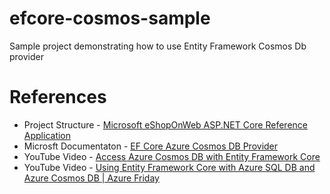 # efcore-cosmos-sample
Sample project demonstrating how to use Entity Framework Cosmos Db provider

# References

- Project Structure - [Microsoft eShopOnWeb ASP.NET Core Reference Application](https://github.com/dotnet-architecture/eShopOnWeb)
- Microsft Documentaton - [EF Core Azure Cosmos DB Provider](https://docs.microsoft.com/en-us/ef/core/providers/cosmos/)
- YouTube Video - [Access Azure Cosmos DB with Entity Framework Core](https://www.youtube.com/watch?v=oyJSk-TV7_M)
- YouTube Video - [Using Entity Framework Core with Azure SQL DB and Azure Cosmos DB | Azure Friday](https://www.youtube.com/watch?v=FFgS_k_Muk8)
